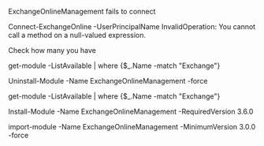 
ExchangeOnlineManagement fails to connect


Connect-ExchangeOnline -UserPrincipalName
InvalidOperation: You cannot call a method on a null-valued expression.


Check how many you have

get-module -ListAvailable | where {$_.Name -match "Exchange"}

Uninstall-Module -Name ExchangeOnlineManagement -force

get-module -ListAvailable | where {$_.Name -match "Exchange"}


Install-Module -Name ExchangeOnlineManagement -RequiredVersion 3.6.0

import-module -Name ExchangeOnlineManagement -MinimumVersion 3.0.0 -force
